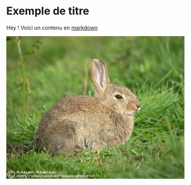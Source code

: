 # Exemple de titre

Hey ! Voici un contenu en [markdown](https://github.com/adam-p/markdown-here/wiki/Markdown-Cheatsheet#table-of-contents)

![lapin](./lapin.jpg)
